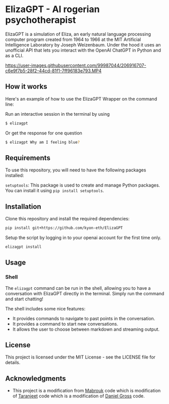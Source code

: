 # ElizaGPT - AI rogerian psychotherapist


ElizaGPT is a simulation of Eliza, an early natural language processing computer program created from 1964 to 1966 at the MIT Artificial Intelligence Laboratory by Joseph Weizenbaum. Under the hood it uses an unofficial API that lets you interact with the OpenAI ChatGPT in Python and as a CLI.

https://user-images.githubusercontent.com/99987044/206916707-c6e9f7b5-28f2-44cd-81f1-7ff96183e793.MP4


## How it works

Here's an example of how to use the ElizaGPT Wrapper on the command line:

Run an interactive session in the terminal by using

``` bash
$ elizagpt
```

Or get the response for one question

``` bash
$ elizagpt Why am I feeling blue?
```


## Requirements

To use this repository, you will need to have the following packages installed:

`setuptools`: This package is used to create and manage Python packages.
You can install it using `pip install setuptools`.

## Installation

Clone this repository and install the required dependencies:

```bash
pip install git+https://github.com/kyon-eth/ElizaGPT
```

Setup the script by logging in to your openai account for the first time only.

```bash
elizagpt install
```

## Usage

### Shell

The `elizagpt` command can be run in the shell, allowing you to have a conversation with ElizaGPT directly in the terminal. Simply run the command and start chatting!

The shell includes some nice features:
* It provides commands to navigate to past points in the conversation.
* It provides a command to start new conversations.
* It allows the user to choose between markdown and streaming output.

## License

This project is licensed under the MIT License - see the LICENSE file for details.

## Acknowledgments

- This project is a modification from [Mabrouk](https://github.com/mmabrouk/chatgpt-wrapper) code which is modification of [Taranjeet](https://github.com/taranjeet/chatgpt-api) code which is a modification of [Daniel Gross](https://github.com/danielgross/whatsapp-gpt) code.

